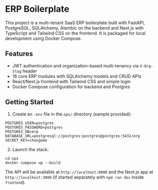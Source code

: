 # ERP Boilerplate

This project is a multi-tenant SaaS ERP boilerplate built with FastAPI, PostgreSQL, SQLAlchemy, Alembic on the backend and Next.js with TypeScript and Tailwind CSS on the frontend. It is packaged for local development using Docker Compose.

## Features
- JWT authentication and organization-based multi-tenancy via `X-Org-Slug` header
- 16 core ERP modules with SQLAlchemy models and CRUD APIs
- React/Next.js frontend with Tailwind CSS and simple login
- Docker Compose configuration for backend and Postgres

## Getting Started

1. Create an `.env` file in the `ops/` directory (sample provided):
```
POSTGRES_USER=postgres
POSTGRES_PASSWORD=postgres
POSTGRES_DB=erp
DATABASE_URL=postgresql://postgres:postgres@postgres:5432/erp
SECRET_KEY=changeme
```

2. Launch the stack:
```
cd ops
docker compose up --build
```

The API will be available at `http://localhost:8000` and the Next.js app at `http://localhost:3000` (if started separately with `npm run dev` inside `frontend`).
